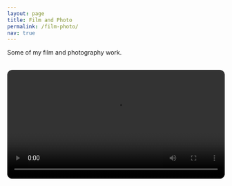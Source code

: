```yaml
---
layout: page
title: Film and Photo
permalink: /film-photo/
nav: true
---
```


Some of my film and photography work.

<!-- You can add image galleries, videos, or projects here -->
<video controls style="width: 100%; max-width: 700px; margin: 2rem auto; display: block; border-radius: 12px;">
  <source src="/assets/videos/film-photo/Westworld_Ink_1.mp4" type="video/mp4">
  Your browser does not support the video tag.
</video>
